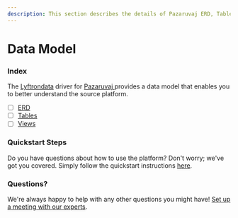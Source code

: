 ```yaml
---
description: This section describes the details of Pazaruvaj ERD, Tables, and Views.
---
```


# Data Model

### Index

The  [Lyftrondata](https://www.lyftrondata.com/) driver for [Pazaruvaj](https://www.lyftrondata.com/integration/pazaruvaj/)[ ](https://www.lyftrondata.com/integration/pazaruvaj/)provides a data model that enables you to better understand the source platform.

* [ ] [ERD](../../../marketing-analytics/pazaruvaj/data-model/erd.md)
* [ ] [Tables](../../../marketing-analytics/pazaruvaj/data-model/tables.md)
* [ ] [Views](../../../marketing-analytics/pazaruvaj/data-model/views.md)

### Quickstart Steps

Do you have questions about how to use the platform? Don't worry; we've got you covered. Simply follow the quickstart instructions [here](../../../../quickstart-steps.md).

### Questions? <a href="#questions" id="questions"></a>

We're always happy to help with any other questions you might have! [Set up a meeting with our experts](https://www.lyftrondata.com/book-a-meeting/).

